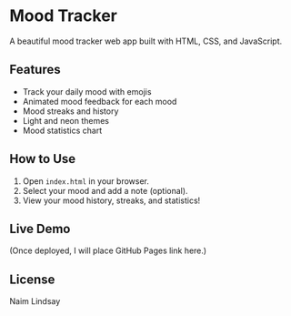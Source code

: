 # Mood Tracker

A beautiful mood tracker web app built with HTML, CSS, and JavaScript.

## Features

- Track your daily mood with emojis
- Animated mood feedback for each mood
- Mood streaks and history
- Light and neon themes
- Mood statistics chart

## How to Use

1. Open `index.html` in your browser.
2. Select your mood and add a note (optional).
3. View your mood history, streaks, and statistics!

## Live Demo

(Once deployed, I will place GitHub Pages link here.)

## License

Naim Lindsay
